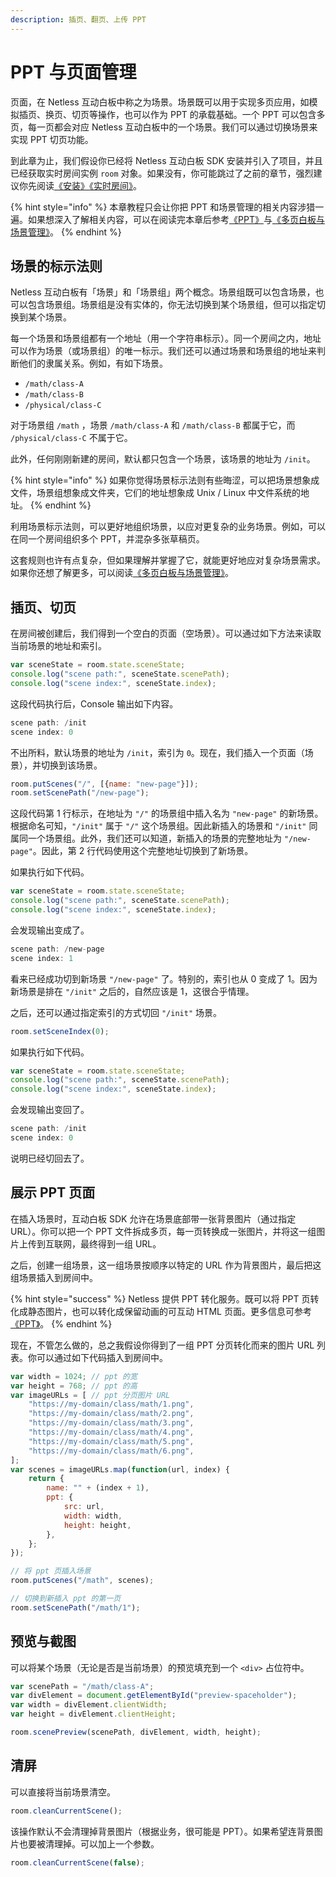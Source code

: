 ```yaml
---
description: 插页、翻页、上传 PPT
---
```


# PPT 与页面管理

页面，在 Netless 互动白板中称之为场景。场景既可以用于实现多页应用，如模拟插页、换页、切页等操作，也可以作为 PPT 的承载基础。一个 PPT 可以包含多页，每一页都会对应 Netless 互动白板中的一个场景。我们可以通过切换场景来实现 PPT 切页功能。

到此章为止，我们假设你已经将 Netless 互动白板 SDK 安装并引入了项目，并且已经获取实时房间实例 `room` 对象。如果没有，你可能跳过了之前的章节，强烈建议你先阅读[《安装》](https://developer.netless.link/javascript/advanced-tutorial/installation)[《实时房间》](https://developer.netless.link/javascript/advanced-tutorial/realtime-room)。

{% hint style="info" %}
本章教程只会让你把 PPT 和场景管理的相关内容涉猎一遍。如果想深入了解相关内容，可以在阅读完本章后参考[《PPT》](https://developer.netless.link/documents/client/ppt)与[《多页白板与场景管理》](https://developer.netless.link/documents/client/multi-page-application-and-scene-management)。
{% endhint %}

## 场景的标示法则

Netless 互动白板有「场景」和「场景组」两个概念。场景组既可以包含场景，也可以包含场景组。场景组是没有实体的，你无法切换到某个场景组，但可以指定切换到某个场景。

每一个场景和场景组都有一个地址（用一个字符串标示）。同一个房间之内，地址可以作为场景（或场景组）的唯一标示。我们还可以通过场景和场景组的地址来判断他们的隶属关系。例如，有如下场景。

* `/math/class-A`
* `/math/class-B`
* `/physical/class-C`

对于场景组 `/math` ，场景 `/math/class-A` 和 `/math/class-B` 都属于它，而 `/physical/class-C` 不属于它。

此外，任何刚刚新建的房间，默认都只包含一个场景，该场景的地址为 `/init`。

{% hint style="info" %}
如果你觉得场景标示法则有些晦涩，可以把场景想象成文件，场景组想象成文件夹，它们的地址想象成 Unix / Linux 中文件系统的地址。
{% endhint %}

利用场景标示法则，可以更好地组织场景，以应对更复杂的业务场景。例如，可以在同一个房间组织多个 PPT，并混杂多张草稿页。

这套规则也许有点复杂，但如果理解并掌握了它，就能更好地应对复杂场景需求。如果你还想了解更多，可以阅读[《多页白板与场景管理》](https://developer.netless.link/documents/client/multi-page-application-and-scene-management)。

## 插页、切页

在房间被创建后，我们得到一个空白的页面（空场景）。可以通过如下方法来读取当前场景的地址和索引。

```javascript
var sceneState = room.state.sceneState;
console.log("scene path:", sceneState.scenePath);
console.log("scene index:", sceneState.index);
```

这段代码执行后，Console 输出如下内容。

```c
scene path: /init
scene index: 0
```

不出所料，默认场景的地址为 `/init`，索引为 `0`。现在，我们插入一个页面（场景），并切换到该场景。

```javascript
room.putScenes("/", [{name: "new-page"}]);
room.setScenePath("/new-page");
```

这段代码第 1 行标示，在地址为 `"/"` 的场景组中插入名为 `"new-page"` 的新场景。根据命名可知，`"/init"` 属于 `"/"` 这个场景组。因此新插入的场景和 `"/init"` 同属同一个场景组。此外，我们还可以知道，新插入的场景的完整地址为 `"/new-page"`。因此，第 2 行代码使用这个完整地址切换到了新场景。

如果执行如下代码。

```javascript
var sceneState = room.state.sceneState;
console.log("scene path:", sceneState.scenePath);
console.log("scene index:", sceneState.index);
```

会发现输出变成了。

```c
scene path: /new-page
scene index: 1
```

看来已经成功切到新场景 `"/new-page"` 了。特别的，索引也从 0 变成了 1。因为新场景是排在 `"/init"` 之后的，自然应该是 1，这很合乎情理。

之后，还可以通过指定索引的方式切回 `"/init"` 场景。

```javascript
room.setSceneIndex(0);
```

如果执行如下代码。

```javascript
var sceneState = room.state.sceneState;
console.log("scene path:", sceneState.scenePath);
console.log("scene index:", sceneState.index);
```

会发现输出变回了。

```c
scene path: /init
scene index: 0
```

说明已经切回去了。

## 展示 PPT 页面

在插入场景时，互动白板 SDK 允许在场景底部带一张背景图片（通过指定 URL）。你可以把一个 PPT 文件拆成多页，每一页转换成一张图片，并将这一组图片上传到互联网，最终得到一组 URL。

之后，创建一组场景，这一组场景按顺序以特定的 URL 作为背景图片，最后把这组场景插入到房间中。

{% hint style="success" %}
Netless 提供 PPT 转化服务。既可以将 PPT 页转化成静态图片，也可以转化成保留动画的可互动 HTML 页面。更多信息可参考[《PPT》](https://developer.netless.link/documents/client/ppt)。
{% endhint %}

现在，不管怎么做的，总之我假设你得到了一组 PPT 分页转化而来的图片 URL 列表。你可以通过如下代码插入到房间中。

```javascript
var width = 1024; // ppt 的宽
var height = 768; // ppt 的高
var imageURLs = [ // ppt 分页图片 URL
    "https://my-domain/class/math/1.png",
    "https://my-domain/class/math/2.png",
    "https://my-domain/class/math/3.png",
    "https://my-domain/class/math/4.png",
    "https://my-domain/class/math/5.png",
    "https://my-domain/class/math/6.png",
];
var scenes = imageURLs.map(function(url, index) {
    return {
        name: "" + (index + 1),
        ppt: {
            src: url,
            width: width,
            height: height,
        },
    };
});

// 将 ppt 页插入场景
room.putScenes("/math", scenes);

// 切换到新插入 ppt 的第一页
room.setScenePath("/math/1");
```

## 预览与截图

可以将某个场景（无论是否是当前场景）的预览填充到一个 `<div>` 占位符中。

```javascript
var scenePath = "/math/class-A";
var divElement = document.getElementById("preview-spaceholder");
var width = divElement.clientWidth;
var height = divElement.clientHeight;

room.scenePreview(scenePath, divElement, width, height);
```

## 清屏

可以直接将当前场景清空。

```javascript
room.cleanCurrentScene();
```

该操作默认不会清理掉背景图片（根据业务，很可能是 PPT）。如果希望连背景图片也要被清理掉。可以加上一个参数。

```javascript
room.cleanCurrentScene(false);
```

